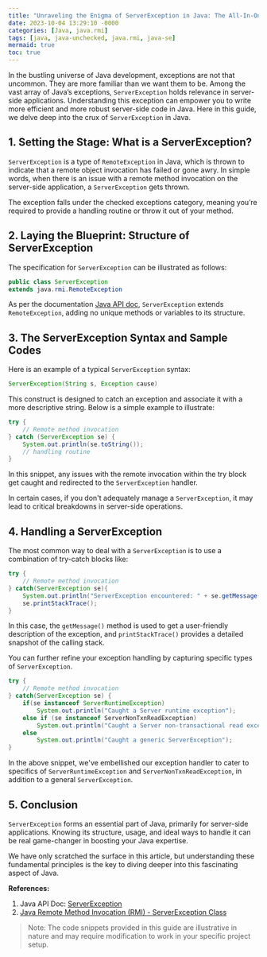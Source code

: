 ```yaml
---
title: "Unraveling the Enigma of ServerException in Java: The All-In-One Guide"
date: 2023-10-04 13:29:10 -0000
categories: [Java, java.rmi]
tags: [java, java-unchecked, java.rmi, java-se]
mermaid: true
toc: true
---
```



In the bustling universe of Java development, exceptions are not that uncommon. They are more familiar than we want them to be. Among the vast array of Java’s exceptions, `ServerException` holds relevance in server-side applications. Understanding this exception can empower you to write more efficient and more robust server-side code in Java. Here in this guide, we delve deep into the crux of `ServerException` in Java.

## 1. Setting the Stage: What is a ServerException?

`ServerException` is a type of `RemoteException` in Java, which is thrown to indicate that a remote object invocation has failed or gone awry. In simple words, when there is an issue with a remote method invocation on the server-side application, a `ServerException` gets thrown.

The exception falls under the checked exceptions category, meaning you’re required to provide a handling routine or throw it out of your method.

## 2. Laying the Blueprint: Structure of ServerException

The specification for `ServerException` can be illustrated as follows:

```java
public class ServerException 
extends java.rmi.RemoteException
```

As per the documentation [Java API doc](https://docs.oracle.com/javase/7/docs/api/java/rmi/ServerException.html), `ServerException` extends `RemoteException`, adding no unique methods or variables to its structure.

## 3. The ServerException Syntax and Sample Codes

Here is an example of a typical `ServerException` syntax:

```java
ServerException(String s, Exception cause)
```

This construct is designed to catch an exception and associate it with a more descriptive string. Below is a simple example to illustrate:

```java
try {
    // Remote method invocation
} catch (ServerException se) {
    System.out.println(se.toString());
    // handling routine
} 
```

In this snippet, any issues with the remote invocation within the try block get caught and redirected to the `ServerException` handler.

In certain cases, if you don't adequately manage a `ServerException`, it may lead to critical breakdowns in server-side operations.

## 4. Handling a ServerException

The most common way to deal with a `ServerException` is to use a combination of try-catch blocks like:

```java
try {
    // Remote method invocation
} catch(ServerException se){
    System.out.println("ServerException encountered: " + se.getMessage());
    se.printStackTrace();
}
```

In this case, the `getMessage()` method is used to get a user-friendly description of the exception, and `printStackTrace()` provides a detailed snapshot of the calling stack.

You can further refine your exception handling by capturing specific types of `ServerException`. 

```java
try {
    // Remote method invocation
} catch(ServerException se) {
    if(se instanceof ServerRuntimeException)
        System.out.println("Caught a Server runtime exception");
    else if (se instanceof ServerNonTxnReadException)
        System.out.println("Caught a Server non-transactional read exception");
    else 
        System.out.println("Caught a generic ServerException");
}
```

In the above snippet, we've embellished our exception handler to cater to specifics of `ServerRuntimeException` and `ServerNonTxnReadException`, in addition to a general `ServerException`.

## 5. Conclusion

`ServerException` forms an essential part of Java, primarily for server-side applications. Knowing its structure, usage, and ideal ways to handle it can be real game-changer in boosting your Java expertise. 

We have only scratched the surface in this article, but understanding these fundamental principles is the key to diving deeper into this fascinating aspect of Java. 

**References:**

1. Java API Doc: [ServerException](https://docs.oracle.com/javase/7/docs/api/java/rmi/ServerException.html)
2. [Java Remote Method Invocation (RMI) - ServerException Class](https://www.tutorialssprint.com/java/java-rmi-serverexception-class/)

> Note: The code snippets provided in this guide are illustrative in nature and may require modification to work in your specific project setup.